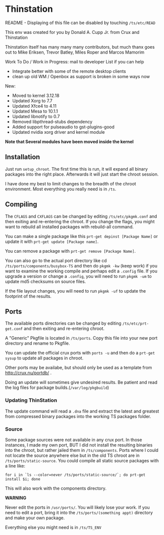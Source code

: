 # Thinstation

README - Displaying of this file can be disabled by touching `/ts/etc/READ`

This env was created for you by Donald A. Cupp Jr. from Crux and Thinstation

Thinstation itself has many many many contributors, but much thanx goes out to
Mike Eriksen, Trevor Batley, Miles Roper and Marcos Mamorim

Work To Do / Work in Progress: mail to developer List if you can help

* Integrate better with some of the remote desktop clients
* clean up old WM / Openbox as support is broken in some ways now

New:

- Moved to kernel 3.12.18
- Updated Xorg to 7.7
- Updated Xfce4 to 4.11
- Updated Mesa to 10.1.1
- Updated libnotify to 0.7
- Removed libpthread-stubs dependency
- Added support for pulseaudio to gst-plugins-good
- Updated nvidia xorg driver and kernel module

**Note that Several modules have been moved inside the kernel**

## Installation
Just run `setup_chroot`. The first time this is run, it will expand all binary packages into the right place. Afterwards it will just start the chroot session.

I have done my best to limit changes to the breadth of the chroot environment. Most everything you really need is in `/ts`.

## Compiling
The `CFLAGS` and `CXFLAGS` can be changed by editing `/ts/etc/pkgmk.conf` and then exiting and re-entering the chroot. If you change the flags, you might want to rebuild all installed packages with rebuild-all command.

You can make a single package like this `prt-get depinst [Package Name]` or update it with `prt-get update [Package name]`.

You can remove a package  with `prt-get remove [Package Name]`.

You can also go to the actual port directory like cd `/ts/ports/components/busybox-TS` and then do `pkgmk -kw` (keep work) if you want to examine the working compile and perhaps edit a `.config` file. If you upgrade a version or change a `.config`, you will need to run `pkgmk -um` to update md5 checksums on source files.

If the file layout changes, you will need to run `pkgmk -uf` to update the footprint of the results.

## Ports
The available ports directories can be changed by editing `/ts/etc/prt-get.conf` and then exiting and re-entering chroot.

A "Generic" Pkgfile is located in `/ts/ports`. Copy this file into your new port directory and rename to Pkgfile.

You can update the official crux ports with `ports -u` and then do a `prt-get sysup` to update all packages in chroot.

Other ports may be availabe, but should only be used as a template from http://crux.nu/portdb/ .

Doing an update will sometimes give undesired results. Be patient and read the log files for package builds.(`/var/log/pkgbuild`)

### Updating ThinStation
The update command will read a `.dna` file and extract the latest and greatest from compressed binary packages into the working TS packages folder.

### Source
Some package sources were not available in any crux port. 
In those instances, I made my own port, BUT I did not install the resulting binaries into the chroot, but rather jailed them in `/ts/components`. Ports where I could not locate the source anywhere else but in the old TS chroot are in `/ts/ports/static-source`. You could compile all static source packages with a line like:

    for i in `ls --color=never /ts/ports/static-source/`; do prt-get install $i; done

This will also work with the components directory.


**WARNING**

Never edit the ports in `/usr/ports/`. You will likely lose your work. 
If you need to edit a port, bring it into the `/ts/ports/(something appt)` directory and make your own package.

Everything else you might need is in `/ts/TS_ENV`
